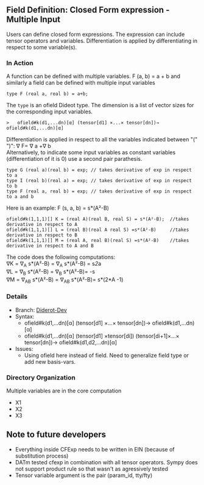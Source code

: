 ## Field Definition: Closed Form expression - Multiple Input

Users can define closed form expressions. The expression can include tensor operators and variables.  Differentiation is applied by differentiating in respect to some variable(s).
	
### In Action
A function can be defined with multiple variables.
                    F (a, b) = a + b 
and similarly a field can be defined with multiple input variables
  ```  
type F (real a, real b) = a+b; 
 ```
The ```type``` is an ofield Dideot type. The dimension is a list of vector sizes for the corresponding input variables. 

	>   ofield#k(d1,...dn)[α] (tensor[d1] ×...× tensor[dn])→ ofield#k(d1,...dn)[α]  
	
Differentiation is applied in respect to all the variables indicated between "(" ")": 
            ∇ F= ∇ a +∇ b                       
Alternatively, to indicate some input variables as constant variables (differentiation of it is 0) use a second pair parathesis.
  ```  
type G (real a)(real b) = exp; // takes derivative of exp in respect to a 
type I (real b)(real a) = exp; // takes derivative of exp in respect to b
type F (real a, real b) = exp; // takes derivative of exp in respect to a and b 
 ```
 

Here is an example:
                    F (s, a, b) = s*(A²-B) 
  ```
ofield#k(1,1,1)[] K = (real A)(real B, real S) = s*(A²-B);  //takes derivative in respect to A
ofield#k(1,1,1)[] L = (real B)(real A real S) =s*(A²-B)     //takes derivative in respect to B
ofield#k(1,1,1)[] M = (real A, real B)(real S) =s*(A²-B)    //takes derivative in respect to A and B 
 ```
The code does the following computations:              
∇K = ∇<sub>A</sub>  s*(A²-B) = ∇<sub>A</sub>  s*(A²-B) = s*2*a                      
∇L = ∇<sub>B</sub>  s*(A²-B) = ∇<sub>B</sub>  s*(A²-B)=   -s       
∇M = ∇<sub>AB</sub>  s*(A²-B) = ∇<sub>AB</sub> s*(A²-B)= s*(2*A -1)

   

### Details
* Branch:   [Diderot-Dev](https://github.com/cchiw/Diderot-Dev) 
* Syntax: 
	*  ofield#k(d1,...dn)[α] (tensor[d1] ×...× tensor[dn])→ ofield#k(d1,...dn)[α]  
	*  ofield#k(d1,...dn)[α] (tensor[d1] ×tensor[di]) (tensor[di+1]×...× tensor[dn])→ ofield#k(d1,d2,...dn)[α]  
* Issues:  
	* Using ofield here instead of field. Need to generalize field type or add new basis-vars.
	
### Directory Organization
Multiple variables are in the core computation 
* X1
* X2
* X3
	
## Note to future developers
* Everything inside CFExp needs to be written in EIN (because of substitution process)
* DATm tested cfexp in combination with all tensor operators. Sympy does not support product rule so that wasn't as agressively tested 
* Tensor variable argument is the pair (param_id, tty/fty) 
